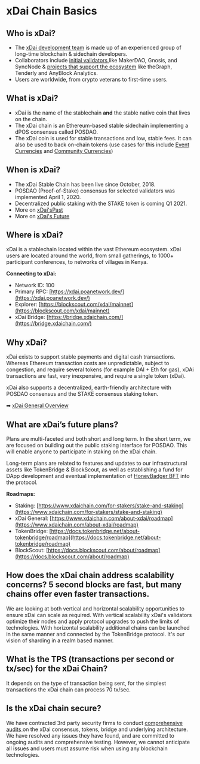 # xDai Chain Basics

## Who is xDai?

* The [xDai development team](https://www.xdaichain.com/media/xdai-dev-team) is made up of an experienced group of long-time blockchain & sidechain developers. 
* Collaborators include [initial validators ](../../for-validators/about-xdai-validators/current-xdai-validators/)like MakerDAO, Gnosis, and SyncNode & [projects that support the ecosystem](../../for-developers/developer-resources/#dapp-management-and-developer-tools) like theGraph, Tenderly and AnyBlock Analytics. 
* Users are worldwide, from crypto veterans to first-time users.

## What is xDai? 

* xDai is the name of the stablechain **and** the stable native coin that lives on the chain. 
* The xDai chain is an Ethereum-based stable sidechain implementing a dPOS consensus called POSDAO. 
* The xDai coin is used for stable transactions and low, stable fees. It can also be used to back on-chain tokens \(use cases for this include [Event Currencies](../use-cases/cryptocurrency-for-events-and-conferences/) and [Community Currencies](../use-cases/community-currencies.md)\)

## When is xDai?

* The xDai Stable Chain has been live since October, 2018. 
* POSDAO \(Proof-of-Stake\) consensus for selected validators was implemented April 1, 2020. 
* Decentralized public staking with the STAKE token is coming Q1 2021.
* More on [xDai'sPast](https://forum.poa.network/t/xdai-the-birth-of-the-stable-chain/2812)
* More on [xDai's Future](../roadmap/)

## Where is xDai?

xDai is a stablechain located within the vast Ethereum ecosystem. xDai users are located around the world, from small gatherings, to 1000+ participant conferences, to networks of villages in Kenya. 

**Connecting to xDai:**

* Network ID: 100 
* Primary RPC:  [https://xdai.poanetwork.dev/](https://xdai.poanetwork.dev/)
* Explorer: [https://blockscout.com/xdai/mainnet](https://blockscout.com/xdai/mainnet)
* xDai Bridge: [https://bridge.xdaichain.com/](https://bridge.xdaichain.com/)

## Why xDai?

xDai exists to support stable payments and digital cash transactions. Whereas Ethereum transaction costs are unpredictable, subject to congestion, and require several tokens \(for example DAI + Eth for gas\), xDAi transactions are fast, very inexpensive, and require a single token \(xDai\).

xDai also supports a decentralized, earth-friendly architecture with POSDAO consensus and the STAKE consensus staking token.

➡ [xDai General Overview](../news-and-information/media-articles/xdai-chain-basic-overview-presentation.md)

## **What are xDai’s future plans?**

Plans are multi-faceted and both short and long term. In the short term, we are focused on building out the public staking interface for POSDAO. This will enable anyone to participate in staking on the xDai chain.

Long-term plans are related to features and updates to our infrastructural assets like TokenBridge & BlockScout, as well as establishing a fund for DApp development and eventual implementation of [HoneyBadger BFT](../../for-validators/consensus/honeybadger-bft-consensus/) into the protocol.

**Roadmaps:** 

* Staking: [https://www.xdaichain.com/for-stakers/stake-and-staking](https://www.xdaichain.com/for-stakers/stake-and-staking) 
* xDai General: [https://www.xdaichain.com/about-xdai/roadmap](https://www.xdaichain.com/about-xdai/roadmap)  
* TokenBridge:  [https://docs.tokenbridge.net/about-tokenbridge/roadmap](https://docs.tokenbridge.net/about-tokenbridge/roadmap) 
* BlockScout: [https://docs.blockscout.com/about/roadmap](https://docs.blockscout.com/about/roadmap)

## How does the xDai chain address scalability concerns? 5 second blocks are fast, but many chains offer even faster transactions.

We are looking at both vertical and horizontal scalability opportunities to ensure xDai can scale as required. With vertical scalability xDai's validators optimize their nodes and apply protocol upgrades to push the limits of technologies. With horizontal scalability additional chains can be launched in the same manner and connected by the TokenBridge protocol. It's our vision of sharding in a realm based manner.

## What is the TPS \(transactions per second or tx/sec\) for the xDai Chain?

It depends on the type of transaction being sent, for the simplest transactions the xDai chain can process 70 tx/sec. 

## Is the xDai chain secure?

We have contracted 3rd party security firms to conduct [comprehensive audits ](../../for-developers/security-audits.md)on the xDai consensus, tokens, bridge and underlying architecture. We have resolved any issues they have found, and are committed to ongoing audits and comprehensive testing. However, we cannot anticipate all issues and users must assume risk when using any blockchain technologies.

### 



